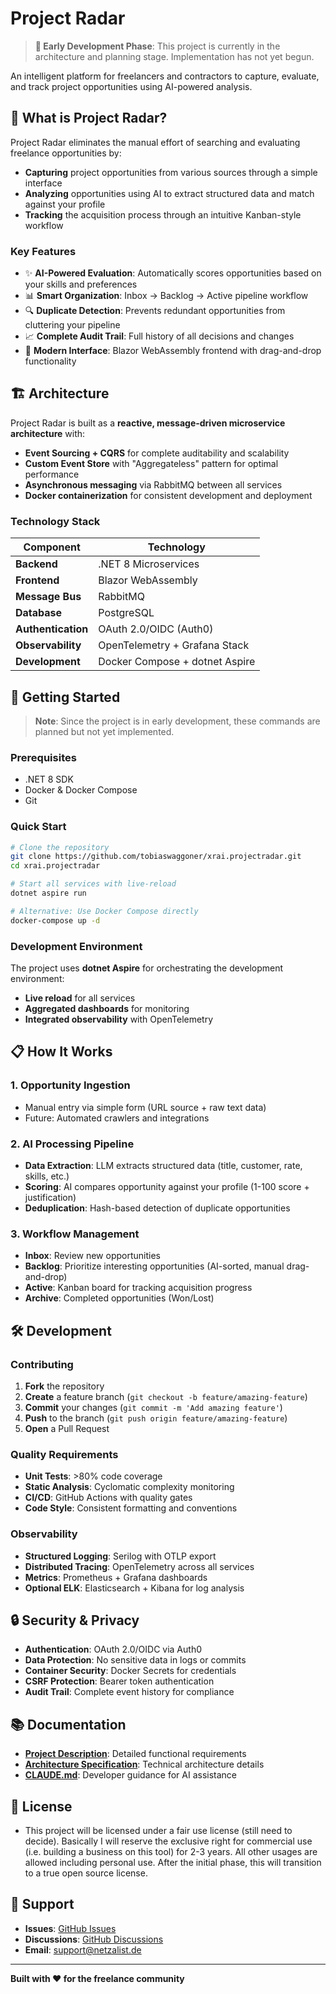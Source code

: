 # Project Radar

> **🚧 Early Development Phase**: This project is currently in the architecture and planning stage. Implementation has not yet begun.

An intelligent platform for freelancers and contractors to capture, evaluate, and track project opportunities using AI-powered analysis.

## 🎯 What is Project Radar?

Project Radar eliminates the manual effort of searching and evaluating freelance opportunities by:

- **Capturing** project opportunities from various sources through a simple interface
- **Analyzing** opportunities using AI to extract structured data and match against your profile
- **Tracking** the acquisition process through an intuitive Kanban-style workflow

### Key Features

- ✨ **AI-Powered Evaluation**: Automatically scores opportunities based on your skills and preferences
- 📊 **Smart Organization**: Inbox → Backlog → Active pipeline workflow
- 🔍 **Duplicate Detection**: Prevents redundant opportunities from cluttering your pipeline
- 📈 **Complete Audit Trail**: Full history of all decisions and changes
- 🎨 **Modern Interface**: Blazor WebAssembly frontend with drag-and-drop functionality

## 🏗️ Architecture

Project Radar is built as a **reactive, message-driven microservice architecture** with:

- **Event Sourcing + CQRS** for complete auditability and scalability
- **Custom Event Store** with "Aggregateless" pattern for optimal performance
- **Asynchronous messaging** via RabbitMQ between all services
- **Docker containerization** for consistent development and deployment

### Technology Stack

| Component | Technology |
|-----------|------------|
| **Backend** | .NET 8 Microservices |
| **Frontend** | Blazor WebAssembly |
| **Message Bus** | RabbitMQ |
| **Database** | PostgreSQL |
| **Authentication** | OAuth 2.0/OIDC (Auth0) |
| **Observability** | OpenTelemetry + Grafana Stack |
| **Development** | Docker Compose + dotnet Aspire |

## 🚀 Getting Started

> **Note**: Since the project is in early development, these commands are planned but not yet implemented.

### Prerequisites

- .NET 8 SDK
- Docker & Docker Compose
- Git

### Quick Start

```bash
# Clone the repository
git clone https://github.com/tobiaswaggoner/xrai.projectradar.git
cd xrai.projectradar

# Start all services with live-reload
dotnet aspire run

# Alternative: Use Docker Compose directly
docker-compose up -d
```

### Development Environment

The project uses **dotnet Aspire** for orchestrating the development environment:

- **Live reload** for all services
- **Aggregated dashboards** for monitoring
- **Integrated observability** with OpenTelemetry

## 📋 How It Works

### 1. Opportunity Ingestion
- Manual entry via simple form (URL source + raw text data)
- Future: Automated crawlers and integrations

### 2. AI Processing Pipeline
- **Data Extraction**: LLM extracts structured data (title, customer, rate, skills, etc.)
- **Scoring**: AI compares opportunity against your profile (1-100 score + justification)
- **Deduplication**: Hash-based detection of duplicate opportunities

### 3. Workflow Management
- **Inbox**: Review new opportunities
- **Backlog**: Prioritize interesting opportunities (AI-sorted, manual drag-and-drop)
- **Active**: Kanban board for tracking acquisition progress
- **Archive**: Completed opportunities (Won/Lost)

## 🛠️ Development

### Contributing

1. **Fork** the repository
2. **Create** a feature branch (`git checkout -b feature/amazing-feature`)
3. **Commit** your changes (`git commit -m 'Add amazing feature'`)
4. **Push** to the branch (`git push origin feature/amazing-feature`)
5. **Open** a Pull Request

### Quality Requirements

- **Unit Tests**: >80% code coverage
- **Static Analysis**: Cyclomatic complexity monitoring
- **CI/CD**: GitHub Actions with quality gates
- **Code Style**: Consistent formatting and conventions

### Observability

- **Structured Logging**: Serilog with OTLP export
- **Distributed Tracing**: OpenTelemetry across all services
- **Metrics**: Prometheus + Grafana dashboards
- **Optional ELK**: Elasticsearch + Kibana for log analysis

## 🔒 Security & Privacy

- **Authentication**: OAuth 2.0/OIDC via Auth0
- **Data Protection**: No sensitive data in logs or commits
- **Container Security**: Docker Secrets for credentials
- **CSRF Protection**: Bearer token authentication
- **Audit Trail**: Complete event history for compliance

## 📚 Documentation

- **[Project Description](aidocs/ProjectRadar-ProjectDescription.md)**: Detailed functional requirements
- **[Architecture Specification](aidocs/ProjectRadar-HighLevelArchitecture.md)**: Technical architecture details
- **[CLAUDE.md](CLAUDE.md)**: Developer guidance for AI assistance

## 📄 License

- This project will be licensed under a fair use license (still need to decide). Basically I will reserve the exclusive right for commercial use (i.e. building a business on this tool) for 2-3 years. All other usages are allowed including personal use. After the initial phase, this will transition to a true open source license.

## 🤝 Support

- **Issues**: [GitHub Issues](https://github.com/tobiaswaggoner/xrai.projectradar/issues)
- **Discussions**: [GitHub Discussions](https://github.com/tobiaswaggoner/xrai.projectradar/discussions)
- **Email**: [support@netzalist.de](mailto:support@netzalist.de)

---

**Built with ❤️ for the freelance community**